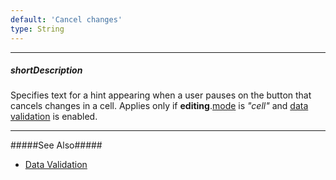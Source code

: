 ```yaml
---
default: 'Cancel changes'
type: String
---
```

---
##### shortDescription
Specifies text for a hint appearing when a user pauses on the button that cancels changes in a cell. Applies only if **editing**.[mode](/api-reference/10%20UI%20Widgets/GridBase/1%20Configuration/editing/mode.md '{basewidgetpath}/Configuration/editing/#mode') is *"cell"* and [data validation](/api-reference/10%20UI%20Widgets/GridBase/1%20Configuration/columns/validationRules.md '{basewidgetpath}/Configuration/columns/#validationRules/') is enabled.

---
#####See Also#####
- [Data Validation](/concepts/05%20Widgets/zz%20Common/05%20UI%20Widgets/20%20Data%20Validation '/Documentation/Guide/Widgets/Common/UI_Widgets/Data_Validation/')
